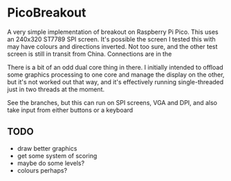 # PicoBreakout
A very simple implementation of breakout on Raspberry Pi Pico. This uses an 240x320 ST7789 SPI screen. It's possible the screen I tested this with may have colours and directions inverted. Not too sure, and the other test screen is still in transit from China. Connections are in the 

There is a bit of an odd dual core thing in there. I initially intended to offload some graphics processing to one core and manage the display on the other, but it's not worked out that way, and it's effectively running single-threaded just in two threads at the moment.

See the branches, but this can run on SPI screens, VGA and DPI, and also take input from either buttons or a keyboard

## TODO
 - draw better graphics
 - get some system of scoring
 - maybe do some levels?
 - colours perhaps?
